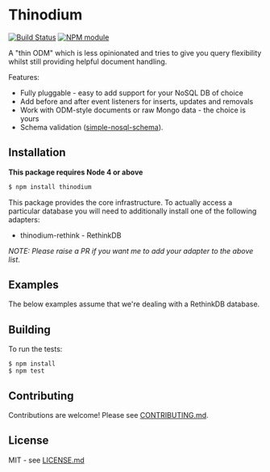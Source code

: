 # Thinodium

[![Build Status](https://travis-ci.org/hiddentao/thinodium.svg?branch=master)](http://travis-ci.org/hiddentao/thinodium) [![NPM module](https://badge.fury.io/js/thinodium.png)](https://badge.fury.io/js/thinodium)

A "thin ODM" which is less opinionated and tries to give you query flexibility 
whilst still providing helpful document handling.

Features:

* Fully pluggable - easy to add support for your NoSQL DB of choice
* Add before and after event listeners for inserts, updates and removals
* Work with ODM-style documents or raw Mongo data - the choice is yours
* Schema validation ([simple-nosql-schema](https://github.com/hiddentao/simple-nosql-schema)).

## Installation

**This package requires Node 4 or above**

```bash
$ npm install thinodium
```

This package provides the core infrastructure. To actually access a particular 
database you will need to additionally install one of the following adapters:

* thinodium-rethink - RethinkDB

_NOTE: Please raise a PR if you want me to add your adapter to the above list_.


## Examples

The below examples assume that we're dealing with a RethinkDB database.



## Building

To run the tests:

    $ npm install
    $ npm test

## Contributing

Contributions are welcome! Please see [CONTRIBUTING.md](https://github.com/hiddentao/thinodium/blob/master/CONTRIBUTING.md).

## License

MIT - see [LICENSE.md](https://github.com/hiddentao/thinodium/blob/master/LICENSE.md)


